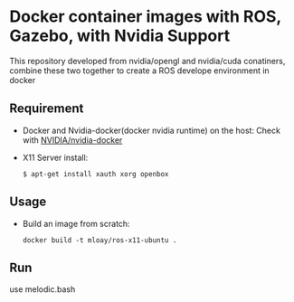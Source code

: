 # Docker container images with ROS, Gazebo, with Nvidia Support
This repository developed from nvidia/opengl and nvidia/cuda conatiners, combine these two together to create a ROS develope environment in docker


## Requirement
* Docker and Nvidia-docker(docker nvidia runtime) on the host: Check with [NVIDIA/nvidia-docker](https://github.com/NVIDIA/nvidia-docker)
* X11 Server install:

      $ apt-get install xauth xorg openbox

## Usage

- Build an image from scratch:

      docker build -t mloay/ros-x11-ubuntu .

## Run
use melodic.bash


